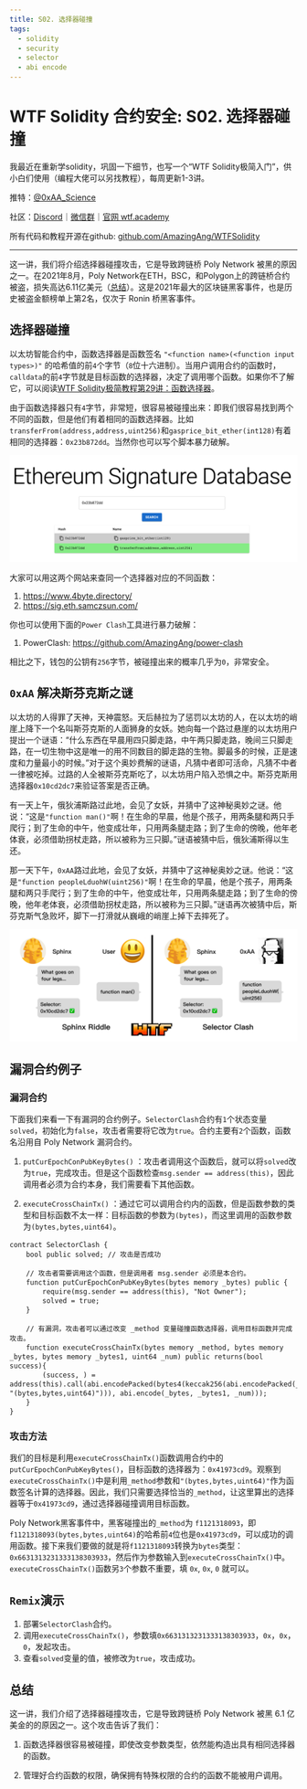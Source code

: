 ```yaml
---
title: S02. 选择器碰撞
tags:
  - solidity
  - security
  - selector
  - abi encode
---
```


# WTF Solidity 合约安全: S02. 选择器碰撞

我最近在重新学solidity，巩固一下细节，也写一个“WTF Solidity极简入门”，供小白们使用（编程大佬可以另找教程），每周更新1-3讲。

推特：[@0xAA_Science](https://twitter.com/0xAA_Science)

社区：[Discord](https://discord.gg/5akcruXrsk)｜[微信群](https://docs.google.com/forms/d/e/1FAIpQLSe4KGT8Sh6sJ7hedQRuIYirOoZK_85miz3dw7vA1-YjodgJ-A/viewform?usp=sf_link)｜[官网 wtf.academy](https://wtf.academy)

所有代码和教程开源在github: [github.com/AmazingAng/WTFSolidity](https://github.com/AmazingAng/WTFSolidity)

-----

这一讲，我们将介绍选择器碰撞攻击，它是导致跨链桥 Poly Network 被黑的原因之一。在2021年8月，Poly Network在ETH，BSC，和Polygon上的跨链桥合约被盗，损失高达6.11亿美元（[总结](https://rekt.news/zh/polynetwork-rekt/)）。这是2021年最大的区块链黑客事件，也是历史被盗金额榜单上第2名，仅次于 Ronin 桥黑客事件。

## 选择器碰撞

以太坊智能合约中，函数选择器是函数签名 `"<function name>(<function input types>)"` 的哈希值的前`4`个字节（`8`位十六进制）。当用户调用合约的函数时，`calldata`的前`4`字节就是目标函数的选择器，决定了调用哪个函数。如果你不了解它，可以阅读[WTF Solidity极简教程第29讲：函数选择器](https://github.com/AmazingAng/WTFSolidity/blob/main/29_Selector/readme.md)。

由于函数选择器只有`4`字节，非常短，很容易被碰撞出来：即我们很容易找到两个不同的函数，但是他们有着相同的函数选择器。比如`transferFrom(address,address,uint256)`和`gasprice_bit_ether(int128)`有着相同的选择器：`0x23b872dd`。当然你也可以写个脚本暴力破解。

![](./img/S02-1.png)

大家可以用这两个网站来查同一个选择器对应的不同函数：

1. https://www.4byte.directory/
2. https://sig.eth.samczsun.com/

你也可以使用下面的`Power Clash`工具进行暴力破解：

1. PowerClash: https://github.com/AmazingAng/power-clash

相比之下，钱包的公钥有`256`字节，被碰撞出来的概率几乎为`0`，非常安全。

## `0xAA` 解决斯芬克斯之谜

以太坊的人得罪了天神，天神震怒。天后赫拉为了惩罚以太坊的人，在以太坊的峭崖上降下一个名叫斯芬克斯的人面狮身的女妖。她向每一个路过悬崖的以太坊用户提出一个谜语：“什么东西在早晨用四只脚走路，中午两只脚走路，晚间三只脚走路，在一切生物中这是唯一的用不同数目的脚走路的生物。脚最多的时候，正是速度和力量最小的时候。”对于这个奥妙费解的谜语，凡猜中者即可活命，凡猜不中者一律被吃掉。过路的人全被斯芬克斯吃了，以太坊用户陷入恐惧之中。斯芬克斯用选择器`0x10cd2dc7`来验证答案是否正确。

有一天上午，俄狄浦斯路过此地，会见了女妖，并猜中了这神秘奥妙之谜。他说：“这是`"function man()"`啊！在生命的早晨，他是个孩子，用两条腿和两只手爬行；到了生命的中午，他变成壮年，只用两条腿走路；到了生命的傍晚，他年老体衰，必须借助拐杖走路，所以被称为三只脚。”谜语被猜中后，俄狄浦斯得以生还。

那一天下午，`0xAA`路过此地，会见了女妖，并猜中了这神秘奥妙之谜。他说：“这是`"function peopleLduohW(uint256)"`啊！在生命的早晨，他是个孩子，用两条腿和两只手爬行；到了生命的中午，他变成壮年，只用两条腿走路；到了生命的傍晚，他年老体衰，必须借助拐杖走路，所以被称为三只脚。”谜语再次被猜中后，斯芬克斯气急败坏，脚下一打滑就从巍峨的峭崖上掉下去摔死了。

![](./img/S02-2.png)


## 漏洞合约例子

### 漏洞合约

下面我们来看一下有漏洞的合约例子。`SelectorClash`合约有`1`个状态变量 `solved`，初始化为`false`，攻击者需要将它改为`true`。合约主要有`2`个函数，函数名沿用自 Poly Network 漏洞合约。

1. `putCurEpochConPubKeyBytes()` ：攻击者调用这个函数后，就可以将`solved`改为`true`，完成攻击。但是这个函数检查`msg.sender == address(this)`，因此调用者必须为合约本身，我们需要看下其他函数。

2. `executeCrossChainTx()` ：通过它可以调用合约内的函数，但是函数参数的类型和目标函数不太一样：目标函数的参数为`(bytes)`，而这里调用的函数参数为`(bytes,bytes,uint64)`。

```solidity
contract SelectorClash {
    bool public solved; // 攻击是否成功

    // 攻击者需要调用这个函数，但是调用者 msg.sender 必须是本合约。
    function putCurEpochConPubKeyBytes(bytes memory _bytes) public {
        require(msg.sender == address(this), "Not Owner");
        solved = true;
    }

    // 有漏洞，攻击者可以通过改变 _method 变量碰撞函数选择器，调用目标函数并完成攻击。
    function executeCrossChainTx(bytes memory _method, bytes memory _bytes, bytes memory _bytes1, uint64 _num) public returns(bool success){
        (success, ) = address(this).call(abi.encodePacked(bytes4(keccak256(abi.encodePacked(_method, "(bytes,bytes,uint64)"))), abi.encode(_bytes, _bytes1, _num)));
    }
}
```

### 攻击方法

我们的目标是利用`executeCrossChainTx()`函数调用合约中的`putCurEpochConPubKeyBytes()`，目标函数的选择器为：`0x41973cd9`。观察到`executeCrossChainTx()`中是利用`_method`参数和`"(bytes,bytes,uint64)"`作为函数签名计算的选择器。因此，我们只需要选择恰当的`_method`，让这里算出的选择器等于`0x41973cd9`，通过选择器碰撞调用目标函数。

Poly Network黑客事件中，黑客碰撞出的`_method`为 `f1121318093`，即`f1121318093(bytes,bytes,uint64)`的哈希前`4`位也是`0x41973cd9`，可以成功的调用函数。接下来我们要做的就是将`f1121318093`转换为`bytes`类型：`0x6631313231333138303933`，然后作为参数输入到`executeCrossChainTx()`中。`executeCrossChainTx()`函数另`3`个参数不重要，填 `0x`, `0x`, `0` 就可以。

## `Remix`演示

1. 部署`SelectorClash`合约。
2. 调用`executeCrossChainTx()`，参数填`0x6631313231333138303933`，`0x`，`0x`，`0`，发起攻击。
3. 查看`solved`变量的值，被修改为`true`，攻击成功。

## 总结

这一讲，我们介绍了选择器碰撞攻击，它是导致跨链桥 Poly Network 被黑 6.1 亿美金的的原因之一。这个攻击告诉了我们：

1. 函数选择器很容易被碰撞，即使改变参数类型，依然能构造出具有相同选择器的函数。

2. 管理好合约函数的权限，确保拥有特殊权限的合约的函数不能被用户调用。
